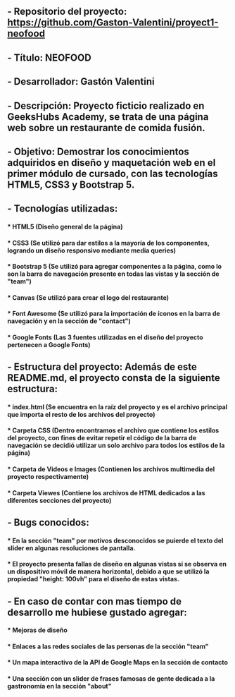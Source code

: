 ## - Repositorio del proyecto: https://github.com/Gaston-Valentini/proyect1-neofood

## - Título: NEOFOOD

## - Desarrollador: Gastón Valentini

## - Descripción: Proyecto ficticio realizado en GeeksHubs Academy, se trata de una página web sobre un restaurante de comida fusión.

## - Objetivo: Demostrar los conocimientos adquiridos en diseño y maquetación web en el primer módulo de cursado, con las tecnologías HTML5, CSS3 y Bootstrap 5.

## - Tecnologías utilizadas:
#### * HTML5 (Diseño general de la página)
#### * CSS3 (Se utilizó para dar estilos a la mayoría de los componentes, logrando un diseño responsivo mediante media queries)
#### * Bootstrap 5 (Se utilizó para agregar componentes a la página, como lo son la barra de navegación presente en todas las vistas y la sección de "team")
#### * Canvas (Se utilizó para crear el logo del restaurante)
#### * Font Awesome (Se utilizó para la importación de íconos en la barra de navegación y en la sección de "contact")
#### * Google Fonts (Las 3 fuentes utilizadas en el diseño del proyecto pertenecen a Google Fonts)

## - Estructura del proyecto: Además de este README.md, el proyecto consta de la siguiente estructura:
#### * index.html (Se encuentra en la raíz del proyecto y es el archivo principal que importa el resto de los archivos del proyecto)
#### * Carpeta CSS (Dentro encontramos el archivo que contiene los estilos del proyecto, con fines de evitar repetir el código de la barra de navegación se decidió utilizar un solo archivo para todos los estilos de la página)
#### * Carpeta de Videos e Images (Contienen los archivos multimedia del proyecto respectivamente)
#### * Carpeta Viewes (Contiene los archivos de HTML dedicados a las diferentes secciones del proyecto)

## - Bugs conocidos:
#### * En la sección "team" por motivos desconocidos se puierde el texto del slider en algunas resoluciones de pantalla.
#### * El proyecto presenta fallas de diseño en algunas vistas si se observa en un dispositivo móvil de manera horizontal, debido a que se utilizó la propiedad "height: 100vh" para el diseño de estas vistas.

## - En caso de contar con mas tiempo de desarrollo me hubiese gustado agregar:
#### * Mejoras de diseño
#### * Enlaces a las redes sociales de las personas de la sección "team"
#### * Un mapa interactivo de la API de Google Maps en la sección de contacto
#### * Una sección con un slider de frases famosas de gente dedicada a la gastronomía en la sección "about"
